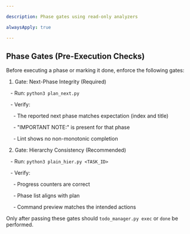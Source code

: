 ```yaml
---

description: Phase gates using read-only analyzers

alwaysApply: true

---
```


## Phase Gates (Pre-Execution Checks)

  

Before executing a phase or marking it done, enforce the following gates:

  

1. Gate: Next-Phase Integrity (Required)

   - Run: `python3 plan_next.py`

   - Verify:

     - The reported next phase matches expectation (index and title)

     - "IMPORTANT NOTE:" is present for that phase

     - Lint shows no non-monotonic completion

  

2. Gate: Hierarchy Consistency (Recommended)

   - Run: `python3 plain_hier.py <TASK_ID>`

   - Verify:

     - Progress counters are correct

     - Phase list aligns with plan

     - Command preview matches the intended actions

  

Only after passing these gates should `todo_manager.py exec` or `done` be performed.